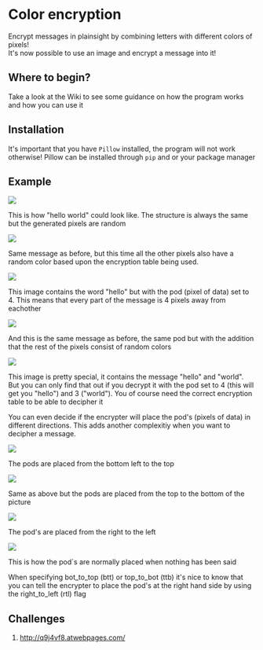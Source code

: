 # Color encryption
Encrypt messages in plainsight by combining letters with different colors of pixels!<br/>
It's now possible to use an image and encrypt a message into it!

## Where to begin?
Take a look at the Wiki to see some guidance on how the program works and how you can use it

## Installation
It's important that you have `Pillow` installed, the program will not work otherwise! Pillow can be installed through `pip` and or your package manager

## Example
![](https://github.com/s9rA16Bf4/colorEncryption/blob/master/pictures/1594210318_1411_08072020_1366x768.png)<p align=left>This is how "hello world" could look like. The structure is always the same but the generated pixels are random</p>

![](https://github.com/s9rA16Bf4/colorEncryption/blob/master/pictures/1594203312_1215_08072020_1366x768.png)
<p align=left>Same message as before, but this time all the other pixels also have a random color based upon the encryption table being used.</p>

![](https://github.com/s9rA16Bf4/colorEncryption/blob/master/pictures/1594210467_1414_08072020_1366x768.png)<p align=left>This image contains the word "hello" but with the pod (pixel of data) set to 4. This means that every part of the message is 4 pixels away from eachother</p>

![](https://github.com/s9rA16Bf4/colorEncryption/blob/master/pictures/1594209552_1359_08072020_1366x768.png)<p align=left>And this is the same message as before, the same pod but with the addition that the rest of the pixels consist of random colors</p>

![](https://github.com/s9rA16Bf4/colorEncryption/blob/master/pictures/1594210667_1417_08072020_1366x768.png)<p align=left>This image is pretty special, it contains the message "hello" and "world". But you can only find that out if you decrypt it with the pod set to 4 (this will get you "hello") and 3 ("world").  You of course need the correct encryption table to be able to decipher it</p>

You can even decide if the encrypter will place the pod's (pixels of data) in different directions. This adds another complexitiy when you want to decipher a message.

![](https://github.com/s9rA16Bf4/colorEncryption/blob/master/pictures/btt.png)<p align=left> The pods are placed from the bottom left to the top</p>
![](https://github.com/s9rA16Bf4/colorEncryption/blob/master/pictures/ttb.png)<p align=left>Same as above but the pods are placed from the top to the bottom of the picture</p>
![](https://github.com/s9rA16Bf4/colorEncryption/blob/master/pictures/rtl.png)<p align=left> The pod's are placed from the right to the left</p>
![](https://github.com/s9rA16Bf4/colorEncryption/blob/master/pictures/ltr.png)<p align=left>This is how the pod`s are normally placed when nothing has been said</p>

When specifying bot_to_top (btt) or top_to_bot (ttb) it's nice to know that you can tell the encrypter to place the pod's at the right hand side by using the right_to_left (rtl) flag

## Challenges
1) http://q9j4vf8.atwebpages.com/
